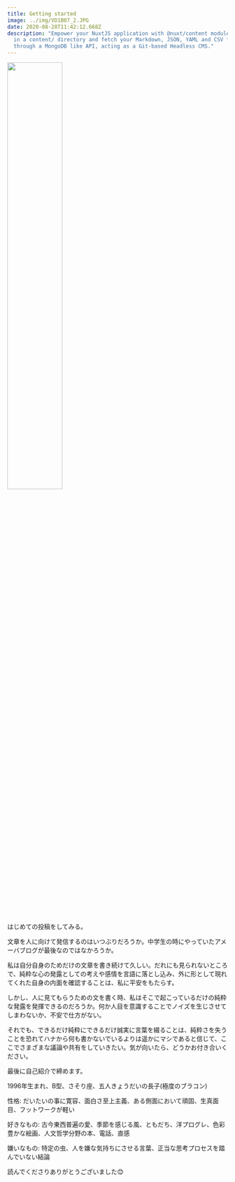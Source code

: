 ```yaml
---
title: Getting started
image: ../img/VD1B07_2.JPG
date: 2020-08-28T11:42:12.668Z
description: "Empower your NuxtJS application with @nuxt/content module: write
  in a content/ directory and fetch your Markdown, JSON, YAML and CSV files
  through a MongoDB like API, acting as a Git-based Headless CMS."
---
```

<img src="../img/VD1B07_2.JPG" width=50%>



はじめての投稿をしてみる。

文章を人に向けて発信するのはいつぶりだろうか。中学生の時にやっていたアメーバブログが最後なのではなかろうか。

私は自分自身のためだけの文章を書き続けて久しい。だれにも見られないところで、純粋な心の発露としての考えや感情を言語に落とし込み、外に形として現れてくれた自身の内面を確認することは、私に平安をもたらす。

しかし、人に見てもらうための文を書く時、私はそこで起こっているだけの純粋な発露を発揮できるのだろうか。何か人目を意識することでノイズを生じさせてしまわないか、不安で仕方がない。

それでも、できるだけ純粋にできるだけ誠実に言葉を綴ることは、純粋さを失うことを恐れてハナから何も書かないでいるよりは遥かにマシであると信じて、ここでさまざまな議論や共有をしていきたい。気が向いたら、どうかお付き合いください。

最後に自己紹介で締めます。

1996年生まれ、B型、さそり座、五人きょうだいの長子(極度のブラコン)

性格: だいたいの事に寛容、面白さ至上主義、ある側面において頑固、生真面目、フットワークが軽い

好きなもの: 古今東西普遍の愛、季節を感じる風、ともだち、洋プログレ、色彩豊かな絵画、人文哲学分野の本、電話、直感

嫌いなもの: 特定の虫、人を嫌な気持ちにさせる言葉、正当な思考プロセスを踏んでいない結論

読んでくださりありがとうございました😊